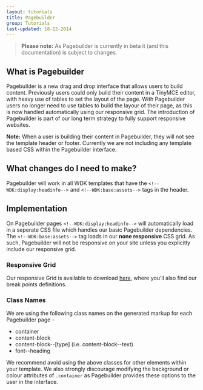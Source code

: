 ```yaml
---
layout: tutorials
title: Pagebuilder 
group: Tutorials
last-updated: 18-12-2014
---
```


> **Please note:** As Pagebuilder is currently in beta it (and this documentation) is subject to changes.

## What is Pagebuilder
Pagebuilder is a new drag and drop interface that allows users to build content. Previously users could only build their content in a TinyMCE editor, with heavy use of tables to set the layout of the page. With Pagebuilder users no longer need to use tables to build the layour of their page, as this is now handled automatically using our responsive grid. The introduction of Pagebuilder is part of our long term strategy to fully support responsive websites.

**Note:** When a user is building their content in Pagebuilder, they will not see the template header or footer. Currently we are not including any template based CSS within the Pagebuilder interface.

## What changes do I need to make?
Pagebuilder will work in all WDK templates that have the `<!--WDK:display:headinfo-->` and `<!--WDK:base:assets-->` tags in the header. 

## Implementation
On Pagebuilder pages `<!--WDK:display:headinfo-->` will automatically load in a seperate CSS file which handles our basic Pagebuilder dependencies. 
The `<!--WDK:base:assets-->` tag loads in our **none responsive** CSS grid. As such, Pagebuilder will not be responsive on your site unless you explicitly include our responsive grid.

### Responsive Grid
Our responsive Grid is available to download [here](...), where you'll also find our break points definitions.

### Class Names
We are using the following class names on the generated markup for each Pagebuilder page - 
- container
- content-block 
- content-block--[type] (i.e. content-block--text)
- font--heading

We recommend avoid using the above classes for other elements within your template.
We also strongly discourage modifying the background or colour attributes of `.container` as Pagebuilder provides these options to the user in the interface.
